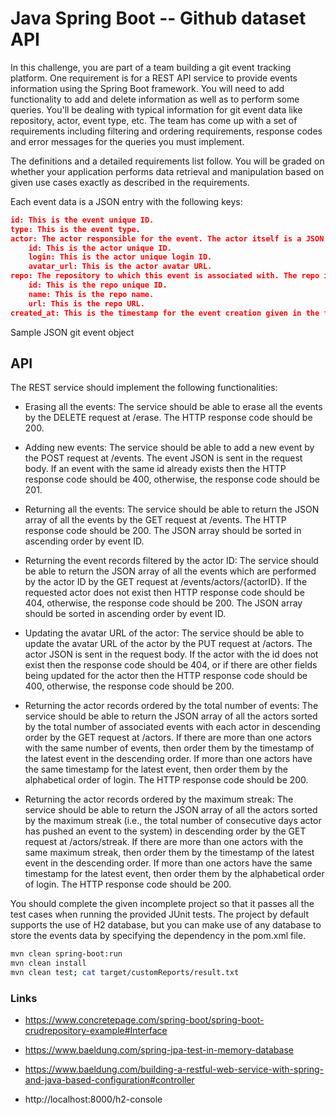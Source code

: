  # Java Spring Boot -- Github dataset API

In this challenge, you are part of a team building a git event tracking platform. One requirement is for a REST API service to provide events information using the Spring Boot framework. You will need to add functionality to add and delete information as well as to perform some queries. You'll be dealing with typical information for git event data like repository, actor, event type, etc. The team has come up with a set of requirements including filtering and ordering requirements, response codes and error messages for the queries you must implement.

 

The definitions and a detailed requirements list follow. You will be graded on whether your application performs data retrieval and manipulation based on given use cases exactly as described in the requirements.

 

Each event data is a JSON entry with the following keys:
```json
id: This is the event unique ID.
type: This is the event type.
actor: The actor responsible for the event. The actor itself is a JSON entry consisting of following fields:
	id: This is the actor unique ID.
	login: This is the actor unique login ID.
	avatar_url: This is the actor avatar URL.
repo: The repository to which this event is associated with. The repo itself is a JSON entry consisting of following fields:
	id: This is the repo unique ID.
	name: This is the repo name.
	url: This is the repo URL.
created_at: This is the timestamp for the event creation given in the format yyyy-MM-dd HH:mm:ss. The timezone is UTC +0.
```

Sample JSON git event object
 
## API
The REST service should implement the following functionalities:

- Erasing all the events: The service should be able to erase all the events by the DELETE request at /erase. The HTTP response code should be 200.

- Adding new events: The service should be able to add a new event by the POST request at /events. The event JSON is sent in the request body. If an event with the same id already exists then the HTTP response code should be 400, otherwise, the response code should be 201.

- Returning all the events: The service should be able to return the JSON array of all the events by the GET request at /events. The HTTP response code should be 200. The JSON array should be sorted in ascending order by event ID.

- Returning the event records filtered by the actor ID: The service should be able to return the JSON array of all the events which are performed by the actor ID by the GET request at /events/actors/{actorID}. If the requested actor does not exist then HTTP response code should be 404, otherwise, the response code should be 200. The JSON array should be sorted in ascending order by event ID.

- Updating the avatar URL of the actor: The service should be able to update the avatar URL of the actor by the PUT request at /actors. The actor JSON is sent in the request body. If the actor with the id does not exist then the response code should be 404, or if there are other fields being updated for the actor then the HTTP response code should be 400, otherwise, the response code should be 200.

- Returning the actor records ordered by the total number of events: The service should be able to return the JSON array of all the actors sorted by the total number of associated events with each actor in descending order by the GET request at /actors. If there are more than one actors with the same number of events, then order them by the timestamp of the latest event in the descending order. If more than one actors have the same timestamp for the latest event, then order them by the alphabetical order of login. The HTTP response code should be 200.

- Returning the actor records ordered by the maximum streak: The service should be able to return the JSON array of all the actors sorted by the maximum streak (i.e., the total number of consecutive days actor has pushed an event to the system) in descending order by the GET request at /actors/streak. If there are more than one actors with the same maximum streak, then order them by the timestamp of the latest event in the descending order. If more than one actors have the same timestamp for the latest event, then order them by the alphabetical order of login. The HTTP response code should be 200.
 

You should complete the given incomplete project so that it passes all the test cases when running the provided JUnit tests. The project by default supports the use of H2 database, but you can make use of any database to store the events data by specifying the dependency in the pom.xml file.
```sh
mvn clean spring-boot:run
mvn clean install
mvn clean test; cat target/customReports/result.txt
```



### Links

- https://www.concretepage.com/spring-boot/spring-boot-crudrepository-example#Interface
- https://www.baeldung.com/spring-jpa-test-in-memory-database
- https://www.baeldung.com/building-a-restful-web-service-with-spring-and-java-based-configuration#controller

- http://localhost:8000/h2-console
